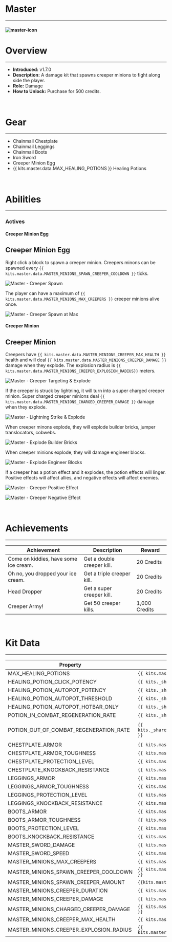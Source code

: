 # Master

---

#### ![master-icon](../assets/icons/kits/master-icon.jpg)

# Overview

---

- **Introduced:** v1.7.0
- **Description:** A damage kit that spawns creeper minions to fight along side the player.
- **Role:** Damage
- **How to Unlock:** Purchase for 500 credits.

<br />

# Gear

---

- Chainmail Chestplate
- Chainmail Leggings
- Chainmail Boots
- Iron Sword
- Creeper Minion Egg
- {{ kits.master.data.MAX_HEALING_POTIONS }} Healing Potions

<br />

# Abilities

---

### Actives

<!-- tabs:start -->

#### **Creeper Minion Egg**

## Creeper Minion Egg

Right click a block to spawn a creeper minion. Creepers minons can be spawned every `{{ kits.master.data.MASTER_MINIONS_SPAWN_CREEPER_COOLDOWN }}` ticks.

![Master - Creeper Spawn](../assets/kits/master/Master%20-%20Creeper%20Spawn.gif)

The player can have a maximum of `{{ kits.master.data.MASTER_MINIONS_MAX_CREEPERS }}` creeper minions alive once.

![Master - Creeper Spawn at Max](../assets/kits/master/Master%20-%20Creeper%20Spawn%20at%20Max.gif)

#### **Creeper Minion**

## Creeper Minion

Creepers have `{{ kits.master.data.MASTER_MINIONS_CREEPER_MAX_HEALTH }}` health and will deal `{{ kits.master.data.MASTER_MINIONS_CREEPER_DAMAGE }}` damage when they explode. The explosion radius is `{{ kits.master.data.MASTER_MINIONS_CREEPER_EXPLOSION_RADIUS}}` meters.

![Master - Creeper Targeting & Explode](../assets/kits/master/Master%20-%20Creeper%20Targeting%20&%20Explode.gif)

If the creeper is struck by lightning, it will turn into a super charged creeper minion. Super charged creeper minions deal `{{ kits.master.data.MASTER_MINIONS_CHARGED_CREEPER_DAMAGE }}` damage when they explode.

![Master - Lightning Strike & Explode](../assets/kits/master/Master%20-%20Lightning%20Strike%20&%20Explode.gif)

When creeper minons explode, they will explode builder bricks, jumper translocators, cobwebs.

![Master - Explode Builder Bricks](../assets/kits/master/Master%20-%20Explode%20Builder%20Bricks.gif)

When creeper minions explode, they will damage engineer blocks.

![Master - Explode Engineer Blocks](../assets/kits/master/Master%20-%20Explode%20Engineer%20Blocks.gif)

If a creeper has a potion effect and it explodes, the potion effects will linger. Positive effects will affect allies, and negative effects will affect enemies.

![Master - Creeper Positive Effect](../assets/kits/master/Master%20-%20Creeper%20Positive%20Effect.gif)

![Master - Creeper Negative Effect](../assets/kits/master/Master%20-%20Creeper%20Negative%20Effect.gif)

<!-- tabs:end -->
<br />

# Achievements

---

<!-- prettier-ignore -->
| Achievement | Description | Reward |
| ----------- | ----------- | ------ |
| Come on kiddies, have some ice cream. | Get a double creeper kill. | 20 Credits |
| Oh no, you dropped your ice cream. | Get a triple creeper kill. | 20 Credits |
| Head Dropper | Get a super creeper kill. | 20 Credits |
| Creeper Army! | Get 50 creeper kills. | 1,000 Credits |

<br />

# Kit Data

---

<!-- prettier-ignore -->
| Property | Value | Description |
|----------|-------|-------------|
| MAX_HEALING_POTIONS | `{{ kits.master.data.MAX_HEALING_POTIONS }}` | {{ kitDataSharedDescriptions.MAX_HEALING_POTIONS }} |
| HEALING_POTION_CLICK_POTENCY | `{{ kits._shared.data.HEALING_POTION_CLICK_POTENCY }}` | {{ kitDataSharedDescriptions.HEALING_POTION_CLICK_POTENCY }} |
| HEALING_POTION_AUTOPOT_POTENCY | `{{ kits._shared.data.HEALING_POTION_AUTOPOT_POTENCY }}` | {{ kitDataSharedDescriptions.HEALING_POTION_AUTOPOT_POTENCY }} |
| HEALING_POTION_AUTOPOT_THRESHOLD | `{{ kits._shared.data.HEALING_POTION_AUTOPOT_THRESHOLD }}` | {{ kitDataSharedDescriptions.HEALING_POTION_AUTOPOT_THRESHOLD }} |
| HEALING_POTION_AUTOPOT_HOTBAR_ONLY | `{{ kits._shared.data.HEALING_POTION_AUTOPOT_HOTBAR_ONLY }}` | {{ kitDataSharedDescriptions.HEALING_POTION_AUTOPOT_HOTBAR_ONLY }} |
| POTION_IN_COMBAT_REGENERATION_RATE | `{{ kits._shared.data.POTION_IN_COMBAT_REGENERATION_RATE }}` | {{ kitDataSharedDescriptions.POTION_IN_COMBAT_REGENERATION_RATE }} |
| POTION_OUT_OF_COMBAT_REGENERATION_RATE | `{{ kits._shared.data.POTION_OUT_OF_COMBAT_REGENERATION_RATE }}` | {{ kitDataSharedDescriptions.POTION_OUT_OF_COMBAT_REGENERATION_RATE }} |
| CHESTPLATE_ARMOR | `{{ kits.master.data.CHESTPLATE_ARMOR }}` | {{ kitDataSharedDescriptions.CHESTPLATE_ARMOR }} |
| CHESTPLATE_ARMOR_TOUGHNESS | `{{ kits.master.data.CHESTPLATE_ARMOR_TOUGHNESS }}` | {{ kitDataSharedDescriptions.CHESTPLATE_ARMOR_TOUGHNESS }} |
| CHESTPLATE_PROTECTION_LEVEL | `{{ kits.master.data.CHESTPLATE_PROTECTION_LEVEL }}` | {{ kitDataSharedDescriptions.CHESTPLATE_PROTECTION_LEVEL }} |
| CHESTPLATE_KNOCKBACK_RESISTANCE | `{{ kits.master.data.CHESTPLATE_KNOCKBACK_RESISTANCE }}` | {{ kitDataSharedDescriptions.CHESTPLATE_KNOCKBACK_RESISTANCE }} |
| LEGGINGS_ARMOR | `{{ kits.master.data.LEGGINGS_ARMOR }}` | {{ kitDataSharedDescriptions.LEGGINGS_ARMOR }} |
| LEGGINGS_ARMOR_TOUGHNESS | `{{ kits.master.data.LEGGINGS_ARMOR_TOUGHNESS }}` | {{ kitDataSharedDescriptions.LEGGINGS_ARMOR_TOUGHNESS }} |
| LEGGINGS_PROTECTION_LEVEL | `{{ kits.master.data.LEGGINGS_PROTECTION_LEVEL }}` | {{ kitDataSharedDescriptions.LEGGINGS_PROTECTION_LEVEL }} |
| LEGGINGS_KNOCKBACK_RESISTANCE | `{{ kits.master.data.LEGGINGS_KNOCKBACK_RESISTANCE }}` | {{ kitDataSharedDescriptions.LEGGINGS_KNOCKBACK_RESISTANCE }} |
| BOOTS_ARMOR | `{{ kits.master.data.BOOTS_ARMOR }}` | {{ kitDataSharedDescriptions.BOOTS_ARMOR }} |
| BOOTS_ARMOR_TOUGHNESS | `{{ kits.master.data.BOOTS_ARMOR_TOUGHNESS }}` | {{ kitDataSharedDescriptions.BOOTS_ARMOR_TOUGHNESS }} |
| BOOTS_PROTECTION_LEVEL | `{{ kits.master.data.BOOTS_PROTECTION_LEVEL }}` | {{ kitDataSharedDescriptions.BOOTS_PROTECTION_LEVEL }} |
| BOOTS_KNOCKBACK_RESISTANCE | `{{ kits.master.data.BOOTS_KNOCKBACK_RESISTANCE }}` | {{ kitDataSharedDescriptions.BOOTS_KNOCKBACK_RESISTANCE }} |
| MASTER_SWORD_DAMAGE | `{{ kits.master.data.MASTER_SWORD_DAMAGE }}` | The base damage of the sword. |
| MASTER_SWORD_SPEED | `{{ kits.master.data.MASTER_SWORD_SPEED }}` | The base speed of the sword. |
| MASTER_MINIONS_MAX_CREEPERS | `{{ kits.master.data.MASTER_MINIONS_MAX_CREEPERS }}` | The maximum number of creeper minions that can be alive at once. |
| MASTER_MINIONS_SPAWN_CREEPER_COOLDOWN | `{{ kits.master.data.MASTER_MINIONS_SPAWN_CREEPER_COOLDOWN }}` | The cooldown, in ticks, of the Creeper Minion Egg ability. |
| MASTER_MINIONS_SPAWN_CREEPER_AMOUNT | `{{kits.master.data.MASTER_MINIONS_SPAWN_CREEPER_AMOUNT }}` | The amount of creepers to spawn when using the Creeper Minion Egg. | 
| MASTER_MINIONS_CREEPER_DURATION | `{{ kits.master.data.MASTER_MINIONS_CREEPER_DURATION }}` | The life duration, in ticks, of creeper minions. |
| MASTER_MINIONS_CREEPER_DAMAGE | `{{ kits.master.data.MASTER_MINIONS_CREEPER_DAMAGE }}` | The explosion damage of creeper minions. |
| MASTER_MINIONS_CHARGED_CREEPER_DAMAGE | `{{ kits.master.data.MASTER_MINIONS_CHARGED_CREEPER_DAMAGE }}` | The explosion damage of super charged creeper minions. |
| MASTER_MINIONS_CREEPER_MAX_HEALTH | `{{ kits.master.data.MASTER_MINIONS_CREEPER_MAX_HEALTH }}` | The maximum health of creeper minions. |
| MASTER_MINIONS_CREEPER_EXPLOSION_RADIUS | `{{ kits.master.data.MASTER_MINIONS_CREEPER_EXPLOSION_RADIUS}}` | The explosion radius, in meters, of creeper minions. |
